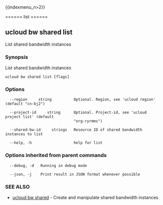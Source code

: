 {{indexmenu_n>2}}

====== list ======

## ucloud bw shared list

List shared bandwidth instances

### Synopsis

List shared bandwidth instances

```
ucloud bw shared list [flags]
```

### Options

```
  --region     string          Optional. Region, see 'ucloud region' (default "cn-bj2") 

  --project-id     string      Optional. Project-id, see 'ucloud project list' (default
                               "org-ryrmms") 

  --shared-bw-id     strings   Resource ID of shared bandwidth instances to list 

  --help, -h                   help for list 

```

### Options inherited from parent commands

```
  --debug, -d   Running in debug mode 

  --json, -j    Print result in JSON format whenever possible 

```

### SEE ALSO

* [ucloud bw shared](software/cli/cmd/ucloud/bw/shared)	 - Create and manipulate shared bandwidth instances

